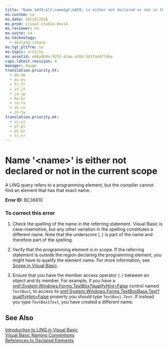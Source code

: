 ```yaml
---
title: "Name &#39;&lt;name&gt;&#39; is either not declared or not in the current scope"
ms.custom: na
ms.date: 10/10/2016
ms.prod: visual-studio-dev14
ms.reviewer: na
ms.suite: na
ms.technology: 
  - devlang-csharp
ms.tgt_pltfrm: na
ms.topic: article
ms.assetid: e66a4b8a-9252-42ae-a30d-341fad4f74be
caps.latest.revision: 4
manager: douge
translation.priority.ht: 
  - de-de
  - es-es
  - fr-fr
  - it-it
  - ja-jp
  - ko-kr
  - ru-ru
  - zh-cn
  - zh-tw
translation.priority.mt: 
  - cs-cz
  - pl-pl
  - pt-br
  - tr-tr
---
```

# Name &#39;&lt;name&gt;&#39; is either not declared or not in the current scope
A LINQ query refers to a programming element, but the compiler cannot find an element that has that exact name.  
  
 **Error ID:** BC36610  
  
### To correct this error  
  
1.  Check the spelling of the name in the referring statement. Visual Basic is case-insensitive, but any other variation in the spelling constitutes a different name. Note that the underscore (`_`) is part of the name and therefore part of the spelling.  
  
2.  Verify that the programming element is in scope. If the referring statement is outside the region declaring the programming element, you might have to qualify the element name. For more information, see [Scope in Visual Basic](../Topic/Scope%20in%20Visual%20Basic.md).  
  
3.  Ensure that you have the member access operator (`.`) between an object and its member. For example, if you have a <xref:System.Windows.Forms.TextBox?qualifyHint=False> control named `TextBox1`, to access its <xref:System.Windows.Forms.TextBoxBase.Text?qualifyHint=False> property you should type `TextBox1.Text`. If instead you type `TextBox1Text`, you have created a different name.  
  
## See Also  
 [Introduction to LINQ in Visual Basic](../Topic/Introduction%20to%20LINQ%20in%20Visual%20Basic.md)   
 [Visual Basic Naming Conventions](../Topic/Visual%20Basic%20Naming%20Conventions.md)   
 [References to Declared Elements](../Topic/References%20to%20Declared%20Elements%20\(Visual%20Basic\).md)
